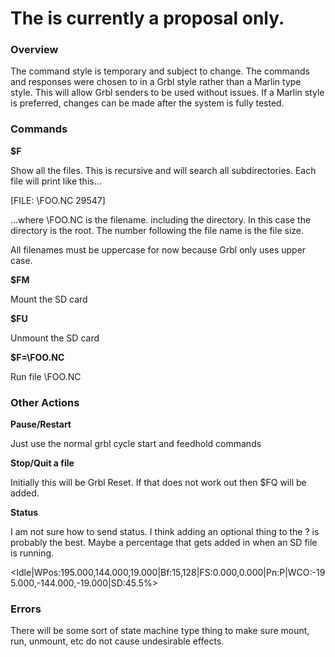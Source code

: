 # The is currently a proposal only.

### Overview

The command style is temporary and subject to change. The commands and responses were chosen to in a Grbl style rather than a Marlin type style. This will allow Grbl senders to be used without issues. If a Marlin style is preferred, changes can be made after the system is fully tested.

### Commands

**$F**

Show all the files. This is recursive and will search all subdirectories. Each file will print like this...

[FILE: \FOO.NC 29547]

...where \FOO.NC is the filename. including the directory. In this case the directory is the root. The number following the file name is the file size.



All filenames must be uppercase for now because Grbl only uses upper case.

**$FM**

Mount the SD card

**$FU**

Unmount the SD card

**$F=\FOO.NC**

Run file \FOO.NC 

### Other Actions

**Pause/Restart**

Just use the normal grbl cycle start and feedhold commands

**Stop/Quit a file**

Initially this will be Grbl Reset. If that does not work out then $FQ will be added.

**Status**

I am not sure how to send status. I think adding an optional thing to the ? is probably the best. Maybe a percentage that gets added in when an SD file is running.

<Idle|WPos:195.000,144.000,19.000|Bf:15,128|FS:0.000,0.000|Pn:P|WCO:-195.000,-144.000,-19.000|SD:45.5%>
 

### Errors

There will be some sort of state machine type thing to make sure mount, run, unmount, etc do not cause undesirable effects.

